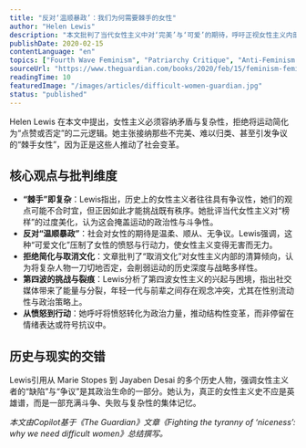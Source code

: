 ```yaml
---
title: "反对‘温顺暴政’：我们为何需要棘手的女性"
author: "Helen Lewis"
description: "本文批判了当代女性主义中对‘完美’与‘可爱’的期待，呼吁正视女性主义内部的复杂性与矛盾，接纳那些不合群、难以归类但推动变革的‘棘手女性’。"
publishDate: 2020-02-15
contentLanguage: "en"
topics: ["Fourth Wave Feminism", "Patriarchy Critique", "Anti-Feminism Studies", "Media Representation Critique", "Political Participation", "Bodily Autonomy", "Emotional Labor", "Feminist Psychology"]
sourceUrl: "https://www.theguardian.com/books/2020/feb/15/feminism-feminists-tyranny-niceness-complexity?ref=refind"
readingTime: 10
featuredImage: "/images/articles/difficult-women-guardian.jpg"
status: "published"
---
```


Helen Lewis 在本文中提出，女性主义必须容纳矛盾与复杂性，拒绝将运动简化为“点赞或否定”的二元逻辑。她主张接纳那些不完美、难以归类、甚至引发争议的“棘手女性”，因为正是这些人推动了社会变革。

## 核心观点与批判维度

* **“棘手”即复杂**：Lewis指出，历史上的女性主义者往往具有争议性，她们的观点可能不合时宜，但正因如此才能挑战既有秩序。她批评当代女性主义对“榜样”的过度美化，认为这会掩盖运动的政治性与斗争性。
* **反对“温顺暴政”**：社会对女性的期待是温柔、顺从、无争议。Lewis强调，这种“可爱文化”压制了女性的愤怒与行动力，使女性主义变得无害而无力。
* **拒绝简化与取消文化**：文章批判了“取消文化”对女性主义内部的清算倾向，认为将复杂人物一刀切地否定，会削弱运动的历史深度与战略多样性。
* **第四波的挑战与裂痕**：Lewis分析了第四波女性主义的兴起与困境，指出社交媒体带来了能量与分裂，年轻一代与前辈之间存在观念冲突，尤其在性别流动性与政治策略上。
* **从愤怒到行动**：她呼吁将愤怒转化为政治力量，推动结构性变革，而非停留在情绪表达或符号抗议中。

## 历史与现实的交错

Lewis引用从 Marie Stopes 到 Jayaben Desai 的多个历史人物，强调女性主义者的“缺陷”与“争议”是其政治生命的一部分。她认为，真正的女性主义史不应是英雄谱，而是一部充满斗争、失败与复杂性的集体记忆。

*本文由Copilot基于《The Guardian》文章《Fighting the tyranny of ‘niceness’: why we need difficult women》总结撰写。*
